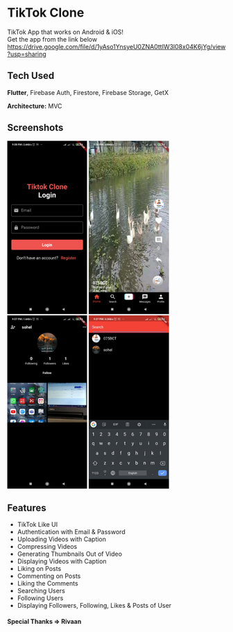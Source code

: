 # TikTok Clone

TikTok App that works on Android & iOS!
<br>Get the app from the link below<br>
https://drive.google.com/file/d/1yAso1YnsyeU0ZNA0ttIW3l08x04K6jYg/view?usp=sharing

## Tech Used

<b>Flutter</b>, Firebase Auth, Firestore, Firebase Storage, GetX

**Architecture:** MVC



## Screenshots 
<p float="left">
  <img src= "screenshots/1.jpg" height="400px">
  <img src= "screenshots/2.jpg" height="400px">
  <img src= "screenshots/3.jpg" height="400px">
  <img src= "screenshots/4.jpg" height="400px">
</p>


## Features
- TikTok Like UI
- Authentication with Email & Password
- Uploading Videos with Caption
- Compressing Videos
- Generating Thumbnails Out of Video
- Displaying Videos with Caption
- Liking on Posts
- Commenting on Posts
- Liking the Comments
- Searching Users
- Following Users
- Displaying Followers, Following, Likes & Posts of User


#### Special Thanks => Rivaan



<!-- ![picture alt](screenshots/1.jpg?raw=true200x150 "Img1") -->



